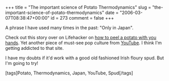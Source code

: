 +++
title = "The important science of Potato Thermodynamics"
slug = "the-important-science-of-potato-thermodynamics"
date = "2006-03-07T08:38:47+00:00"
id = 273
comment = false
+++

A phrase I have used many times in the past: "Only in Japan".

Check out this story over on Lifehacker on [how to peel a potato with you hands](http://www.lifehacker.com/software/cooking/video-demonstration-peel-a-potato-in-one-step-158620.php). Yet another piece of must-see pop culture from [YouTube](https://www.youtube.com/). I think I'm getting addicted to that site.

I have my doubts if it'd work with a good old fashioned Irish floury spud. But I'm going to try!

[tags]Potato, Thermodynamics, Japan, YouTube, Spud[/tags]
